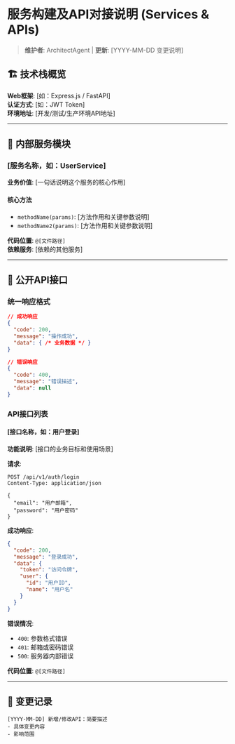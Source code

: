 # 服务构建及API对接说明 (Services & APIs)

> **维护者**: ArchitectAgent | **更新**: [YYYY-MM-DD 变更说明]

## 🏗️ 技术栈概览

**Web框架**: [如：Express.js / FastAPI]  
**认证方式**: [如：JWT Token]  
**环境地址**: [开发/测试/生产环境API地址]

---

## 🔧 内部服务模块

### [服务名称，如：UserService]
**业务价值**: [一句话说明这个服务的核心作用]

#### 核心方法
- `methodName(params)`: [方法作用和关键参数说明]
- `methodName2(params)`: [方法作用和关键参数说明]

**代码位置**: `@[文件路径]`  
**依赖服务**: [依赖的其他服务]

---

## 📡 公开API接口

### 统一响应格式
```json
// 成功响应
{
  "code": 200,
  "message": "操作成功",
  "data": { /* 业务数据 */ }
}

// 错误响应  
{
  "code": 400,
  "message": "错误描述",
  "data": null
}
```

### API接口列表

#### [接口名称，如：用户登录]
**功能说明**: [接口的业务目标和使用场景]

**请求**:
```http
POST /api/v1/auth/login
Content-Type: application/json

{
  "email": "用户邮箱",
  "password": "用户密码"
}
```

**成功响应**:
```json
{
  "code": 200,
  "message": "登录成功",
  "data": {
    "token": "访问令牌",
    "user": {
      "id": "用户ID",
      "name": "用户名"
    }
  }
}
```

**错误情况**:
- `400`: 参数格式错误
- `401`: 邮箱或密码错误
- `500`: 服务器内部错误

**代码位置**: `@[文件路径]`

---

## 📝 变更记录

```
[YYYY-MM-DD] 新增/修改API：简要描述
- 具体变更内容
- 影响范围
```



